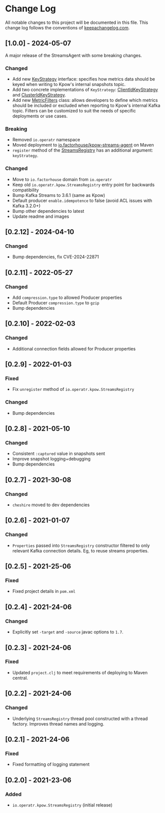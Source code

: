 # Change Log
All notable changes to this project will be documented in this file. This change log follows the conventions of [keepachangelog.com](http://keepachangelog.com/).

## [1.0.0] - 2024-05-07

A major release of the StreamsAgent with some breaking changes.

### Changed
- Add new [KeyStrategy](https://javadoc.io/static/io.factorhouse/kpow-streams-agent/latest/io/factorhouse/kpow/key/KeyStrategy.html) interface: specifies how metrics data should be keyed when writing to Kpow's internal snapshots topic.
- Add two concrete implementations of `KeyStrategy`: [ClientIdKeyStrategy](https://javadoc.io/static/io.factorhouse/kpow-streams-agent/latest/io/factorhouse/kpow/key/ClientIdKeyStrategy.html) and [ClusterIdKeyStrategy](https://javadoc.io/static/io.factorhouse/kpow-streams-agent/latest/io/factorhouse/kpow/key/ClusterIdKeyStrategy.html).
- Add new [MetricFilters](https://javadoc.io/doc/io.factorhouse/kpow-streams-agent/latest/io/factorhouse/kpow/MetricFilter.html) class: allows developers to define which metrics should be included or excluded when reporting to Kpow's internal Kafka topic. Filters can be customized to suit the needs of specific deployments or use cases.

### Breaking
- Removed `io.operatr` namespace
- Moved deployment to [io.factorhouse/kpow-streams-agent](https://central.sonatype.com/artifact/io.factorhouse/kpow-streams-agent) on Maven
- `register` method of the [StreamsRegistry](https://javadoc.io/doc/io.factorhouse/kpow-streams-agent/latest/io/factorhouse/kpow/StreamsRegistry.html) has an additional argument: `keyStrategy`. 

### Changed
- Move to `io.factorhouse` domain from `io.operatr`
- Keep old `io.operatr.kpow.StreamsRegistry` entry point for backwards compatibility
- Bump Kafka Streams to 3.6.1 (same as Kpow)
- Default producer `enable.idempotence` to false (avoid ACL issues with Kafka 3.2.0+)
- Bump other dependencies to latest
- Update readme and images

## [0.2.12] - 2024-04-10
### Changed
- Bump dependencies, fix CVE-2024-22871
 
## [0.2.11] - 2022-05-27
### Changed
- Add `compression.type` to allowed Producer properties
- Default Producer `compression.type` to `gzip`
- Bump dependencies

## [0.2.10] - 2022-02-03
### Changed
- Additional connection fields allowed for Producer properties 

## [0.2.9] - 2022-01-03
### Fixed
- Fix `unregister` method of `io.operatr.kpow.StreamsRegistry`
### Changed
- Bump dependencies

## [0.2.8] - 2021-05-10
### Changed
- Consistent `:captured` value in snapshots sent
- Improve snapshot logging+debugging
- Bump dependencies

## [0.2.7] - 2021-30-08
### Changed
- `cheshire` moved to dev dependencies

## [0.2.6] - 2021-01-07
### Changed
- `Properties` passed into `StreamsRegistry` constructor filtered to only relevant Kafka connection details. Eg, to reuse streams properties.

## [0.2.5] - 2021-25-06
### Fixed
- Fixed project details in `pom.xml`

## [0.2.4] - 2021-24-06
### Changed
- Explicitly set `-target` and `-source` javac options to `1.7`.

## [0.2.3] - 2021-24-06
### Fixed
- Updated `project.clj` to meet requirements of deploying to Maven central.

## [0.2.2] - 2021-24-06
### Changed
- Underlying `StreamsRegistry` thread pool constructed with a thread factory. Improves thread names and logging.

## [0.2.1] - 2021-24-06
### Fixed
- Fixed formatting of logging statement

## [0.2.0] - 2021-23-06
### Added
- `io.operatr.kpow.StreamsRegistry` (initial release)
